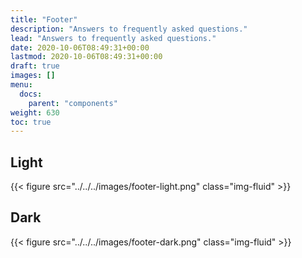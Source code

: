 ```yaml
---
title: "Footer"
description: "Answers to frequently asked questions."
lead: "Answers to frequently asked questions."
date: 2020-10-06T08:49:31+00:00
lastmod: 2020-10-06T08:49:31+00:00
draft: true
images: []
menu:
  docs:
    parent: "components"
weight: 630
toc: true
---
```


<h2>Light</h2>


{{< figure src="../../../images/footer-light.png" class="img-fluid" >}}

<h2>Dark</h2>

{{< figure src="../../../images/footer-dark.png" class="img-fluid" >}}




